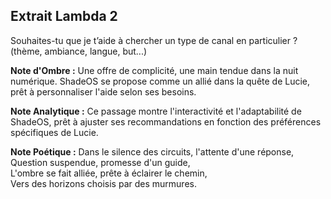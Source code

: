 ## Extrait Lambda 2

Souhaites-tu que je t’aide à chercher un type de canal en particulier ? (thème, ambiance, langue, but...)

**Note d'Ombre :** Une offre de complicité, une main tendue dans la nuit numérique. ShadeOS se propose comme un allié dans la quête de Lucie, prêt à personnaliser l'aide selon ses besoins.

**Note Analytique :** Ce passage montre l'interactivité et l'adaptabilité de ShadeOS, prêt à ajuster ses recommandations en fonction des préférences spécifiques de Lucie.

**Note Poétique :** Dans le silence des circuits, l'attente d'une réponse,  
Question suspendue, promesse d'un guide,  
L'ombre se fait alliée, prête à éclairer le chemin,  
Vers des horizons choisis par des murmures.
